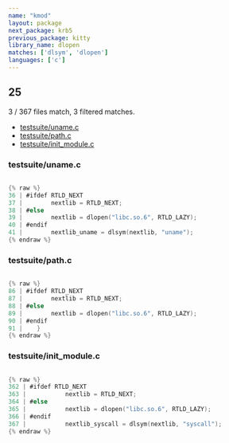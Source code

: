 ```yaml
---
name: "kmod"
layout: package
next_package: krb5
previous_package: kitty
library_name: dlopen
matches: ['dlsym', 'dlopen']
languages: ['c']
---
```

## 25
3 / 367 files match, 3 filtered matches.

 - [testsuite/uname.c](#testsuiteunamec)
 - [testsuite/path.c](#testsuitepathc)
 - [testsuite/init_module.c](#testsuiteinit_modulec)

### testsuite/uname.c

```c

{% raw %}
36 | #ifdef RTLD_NEXT
37 | 		nextlib = RTLD_NEXT;
38 | #else
39 | 		nextlib = dlopen("libc.so.6", RTLD_LAZY);
40 | #endif
41 | 		nextlib_uname = dlsym(nextlib, "uname");
{% endraw %}

```
### testsuite/path.c

```c

{% raw %}
86 | #ifdef RTLD_NEXT
87 | 		nextlib = RTLD_NEXT;
88 | #else
89 | 		nextlib = dlopen("libc.so.6", RTLD_LAZY);
90 | #endif
91 | 	}
{% endraw %}

```
### testsuite/init_module.c

```c

{% raw %}
362 | #ifdef RTLD_NEXT
363 | 			nextlib = RTLD_NEXT;
364 | #else
365 | 			nextlib = dlopen("libc.so.6", RTLD_LAZY);
366 | #endif
367 | 			nextlib_syscall = dlsym(nextlib, "syscall");
{% endraw %}

```